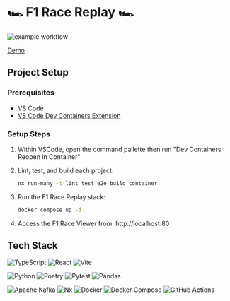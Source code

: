 # 🏎️ F1 Race Replay 🏎️
![example workflow](https://github.com/jamie005/f1-race-replay/actions/workflows/ci.yml/badge.svg)

[Demo](https://drive.google.com/file/d/1uWUa1R2qWs-5DZ3aQGkkrd7cq5bTZMsq/preview)

## Project Setup

### Prerequisites
- VS Code
- [VS Code Dev Containers Extension](https://marketplace.visualstudio.com/items?itemName=ms-vscode-remote.remote-containers)

### Setup Steps

1. Within VSCode, open the command pallette then run "Dev Containers: Reopen in Container"

2. Lint, test, and build each project:
   ```sh
   nx run-many -t lint test e2e build container
   ```
3. Run the F1 Race Replay stack:
   ```sh
   docker compose up -d
   ```
4. Access the F1 Race Viewer from: http://localhost:80

## Tech Stack

![TypeScript](https://img.shields.io/badge/typescript-%23007ACC.svg?style=for-the-badge&logo=typescript&logoColor=white)
![React](https://img.shields.io/badge/react-%2320232a.svg?style=for-the-badge&logo=react&logoColor=%2361DAFB)
![Vite](https://img.shields.io/badge/vite-%23646CFF.svg?style=for-the-badge&logo=vite&logoColor=white)

![Python](https://img.shields.io/badge/python-3670A0?style=for-the-badge&logo=python&logoColor=ffdd54)
![Poetry](https://img.shields.io/badge/Poetry-%233B82F6.svg?style=for-the-badge&logo=poetry&logoColor=0B3D8D)
![Pytest](https://img.shields.io/badge/pytest-%23ffffff.svg?style=for-the-badge&logo=pytest&logoColor=2f9fe3)
![Pandas](https://img.shields.io/badge/pandas-%23150458.svg?style=for-the-badge&logo=pandas&logoColor=white)

![Apache Kafka](https://img.shields.io/badge/Apache%20Kafka-000?style=for-the-badge&logo=apachekafka)
![Nx](https://img.shields.io/badge/nx-143055?style=for-the-badge&logo=nx&logoColor=white)
![Docker](https://img.shields.io/badge/docker-%230db7ed.svg?style=for-the-badge&logo=docker&logoColor=white)
![Docker Compose](https://img.shields.io/badge/Docker%20Compose-2496ED?style=for-the-badge&logo=docker&logoColor=white)
![GitHub Actions](https://img.shields.io/badge/github%20actions-%232671E5.svg?style=for-the-badge&logo=githubactions&logoColor=white)
